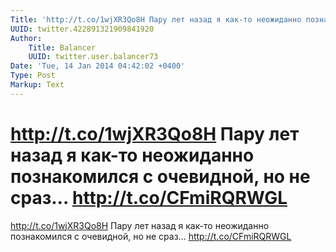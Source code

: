 ```yaml
---
Title: 'http://t.co/1wjXR3Qo8H Пару лет назад я как-то неожиданно познакомился с очевидной, но не сраз… http://t.co/CFmiRQRWGL'
UUID: twitter.422891321909841920
Author:
    Title: Balancer
    UUID: twitter.user.balancer73
Date: 'Tue, 14 Jan 2014 04:42:02 +0400'
Type: Post
Markup: Text
---
```


# http://t.co/1wjXR3Qo8H Пару лет назад я как-то неожиданно познакомился с очевидной, но не сраз… http://t.co/CFmiRQRWGL

http://t.co/1wjXR3Qo8H
Пару лет назад я как-то неожиданно познакомился с очевидной,
но не сраз… http://t.co/CFmiRQRWGL